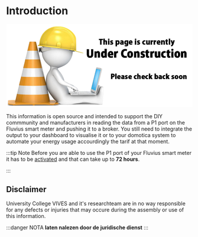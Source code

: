 # Introduction

![UNDER CONSTRUCTION](./images/underconstruction.jpg)

This information is open source and intended to support the DIY commmunity and manufacturers in reading the data from a P1 port on the Fluvius smart meter and pushing it to a broker. You still need to integrate the output to your dashboard to visualise it or to your domotica system to automate your energy usage accourdingly the tarif at that moment.

:::tip Note
Before you are able to use the P1 port of your Fluvius smart meter it has to be [activated](/06_connect) and that can take up to **72 hours**.

:::

## Disclaimer

University College VIVES and it's researchteam are in no way responsible for any defects or injuries that may occure during the assembly or use of this information.

:::danger NOTA
**laten nalezen door de juridische dienst**
:::
